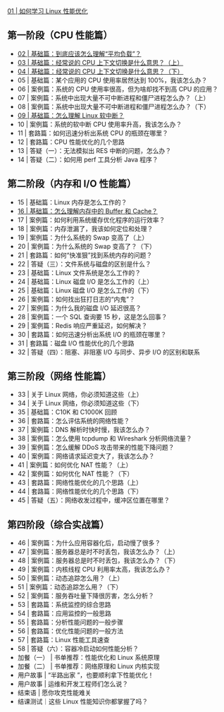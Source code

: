 [01 | 如何学习 Linux 性能优化](./01.md)

## 第一阶段（CPU 性能篇）

- [02 | 基础篇：到底应该怎么理解“平均负载”？](./02.md)
- [03 | 基础篇：经常说的 CPU 上下文切换是什么意思？（上）](./03.md)
- [04 | 基础篇：经常说的 CPU 上下文切换是什么意思？（下）](./04.md)
- 05 | 基础篇：某个应用的 CPU 使用率居然达到 100%，我该怎么办？
- 06 | 案例篇：系统的 CPU 使用率很高，但为啥却找不到高 CPU 的应用？
- 07 | 案例篇：系统中出现大量不可中断进程和僵尸进程怎么办？（上）
- 08 | 案例篇：系统中出现大量不可中断进程和僵尸进程怎么办？（下）
- [09 | 基础篇：怎么理解 Linux 软中断？](./09.md)
- 10 | 案例篇：系统的软中断 CPU 使用率升高，我该怎么办？
- 11 | 套路篇：如何迅速分析出系统 CPU 的瓶颈在哪里？
- 12 | 套路篇：CPU 性能优化的几个思路
- 13 | 答疑（一）：无法模拟出 RES 中断的问题，怎么办？
- 14 | 答疑（二）：如何用 perf 工具分析 Java 程序？

## 第二阶段（内存和 I/O 性能篇）

- 15 | 基础篇：Linux 内存是怎么工作的？
- [16 | 基础篇：怎么理解内存中的 Buffer 和 Cache？](./16.md)
- 17 | 案例篇：如何利用系统缓存优化程序的运行效率？
- 18 | 案例篇：内存泄漏了，我该如何定位和处理？
- 19 | 案例篇：为什么系统的 Swap 变高了（上）
- 20 | 案例篇：为什么系统的 Swap 变高了？（下）
- 21 | 套路篇：如何“快准狠”找到系统内存的问题？
- 22 | 答疑（三）：文件系统与磁盘的区别是什么？
- 23 | 基础篇：Linux 文件系统是怎么工作的？
- 24 | 基础篇：Linux 磁盘 I/O 是怎么工作的（上）
- 25 | 基础篇：Linux 磁盘 I/O 是怎么工作的（下）
- 26 | 案例篇：如何找出狂打日志的“内鬼”？
- 27 | 案例篇：为什么我的磁盘 I/O 延迟很高？
- 28 | 案例篇：一个 SQL 查询要 15 秒，这是怎么回事？
- 29 | 案例篇：Redis 响应严重延迟，如何解决？
- 30 | 套路篇：如何迅速分析出系统 I/O 的瓶颈在哪里？
- 31 | 套路篇：磁盘 I/O 性能优化的几个思路
- 32 | 答疑（四）：阻塞、非阻塞 I/O 与同步、异步 I/O 的区别和联系

## 第三阶段（网络 性能篇）

- 33 | 关于 Linux 网络，你必须知道这些（上）
- 34 | 关于 Linux 网络，你必须知道这些（下）
- 35 | 基础篇：C10K 和 C1000K 回顾
- 36 | 套路篇：怎么评估系统的网络性能？
- 37 | 案例篇：DNS 解析时快时慢，我该怎么办？
- 38 | 案例篇：怎么使用 tcpdump 和 Wireshark 分析网络流量？
- 39 | 案例篇：怎么缓解 DDoS 攻击带来的性能下降问题？
- 40 | 案例篇：网络请求延迟变大了，我该怎么办？
- 41 | 案例篇：如何优化 NAT 性能？（上）
- 42 | 案例篇：如何优化 NAT 性能？（下）
- 43 | 套路篇：网络性能优化的几个思路（上）
- 44 | 套路篇：网络性能优化的几个思路（下）
- 45 | 答疑（五）：网络收发过程中，缓冲区位置在哪里？

## 第四阶段（综合实战篇）

- 46 | 案例篇：为什么应用容器化后，启动慢了很多？
- 47 | 案例篇：服务器总是时不时丢包，我该怎么办？（上）
- 48 | 案例篇：服务器总是时不时丢包，我该怎么办？（下）
- 49 | 案例篇：内核线程 CPU 利用率太高，我该怎么办？
- 50 | 案例篇：动态追踪怎么用？（上）
- 51 | 案例篇：动态追踪怎么用？（下）
- 52 | 案例篇：服务吞吐量下降很厉害，怎么分析？
- 53 | 套路篇：系统监控的综合思路
- 54 | 套路篇：应用监控的一般思路
- 55 | 套路篇：分析性能问题的一般步骤
- 56 | 套路篇：优化性能问题的一般方法
- 57 | 套路篇：Linux 性能工具速查
- 58 | 答疑（六）：容器冷启动如何性能分析？
- 加餐（一） | 书单推荐：性能优化和 Linux 系统原理
- 加餐（二） | 书单推荐：网络原理和 Linux 内核实现
- 用户故事 | “半路出家 ”，也要顺利拿下性能优化！
- 用户故事 | 运维和开发工程师们怎么说？
- 结束语 | 愿你攻克性能难关
- 结课测试｜这些 Linux 性能知识你都掌握了吗？
